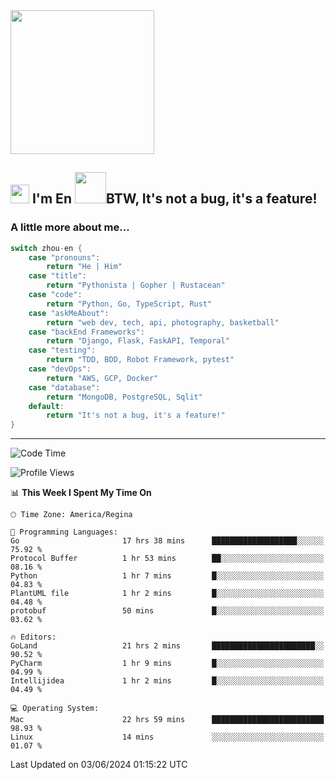 <img align='center' src="https://media.giphy.com/media/GP1TJJSV4Ys1r64q2A/giphy.gif" width="230">

<h2><img src="https://emojis.slackmojis.com/emojis/images/1531849430/4246/blob-sunglasses.gif?1531849430" width="30"/> I'm En <img src="https://media.giphy.com/media/12oufCB0MyZ1Go/giphy.gif" width="50">BTW, It's not a bug, it's a feature!</h2>


<!-- <img align='right' src="https://media.giphy.com/media/M9gbBd9nbDrOTu1Mqx/giphy.gif" width="230"> -->


### A little more about me... 
<!--
```javascript
const zhou-en = {
    pronouns: "He" | "Him",
    title: "Pythonista" | "Gopher" | "Rustacean",
    code: ["Python", "Go", "Rust", "TypeScript"],
    askMeAbout: ["web dev", "tech", "app dev", "photography"],
    technologies: {
        backEnd: {
            python: ["Django", "Flask", "FaskAPI"],
            go: []
        },
        scraping: ["selenium", "scrapy", "spider"],
        testing: ["Robot Framework"],
        devOps: ["AWS", "Docker", "GCP", "Nginx"],
        databases: ["mongo", "postgresql", "sqlite"],
        misc: ["Firebase", "Heroku"]
    },
    architecture: ["Event Driven Architecture", "Microservices"],
    currentFocus: ["Temporal", "Rust"],
    funFact: "It's not a bug, it's a feature!"
};
```
  -->

```go
switch zhou-en {
    case "pronouns":
        return "He | Him"
    case "title":
        return "Pythonista | Gopher | Rustacean"
    case "code":
        return "Python, Go, TypeScript, Rust"
    case "askMeAbout":
        return "web dev, tech, api, photography, basketball"
    case "backEnd Frameworks":
        return "Django, Flask, FaskAPI, Temporal"
    case "testing":
        return "TDD, BDD, Robot Framework, pytest"
    case "devOps":
        return "AWS, GCP, Docker"
    case "database":
        return "MongoDB, PostgreSQL, Sqlit"
    default:
        return "It's not a bug, it's a feature!"
}
```




---
<!--START_SECTION:waka-->
![Code Time](http://img.shields.io/badge/Code%20Time-1%2C466%20hrs%2045%20mins-blue)

![Profile Views](http://img.shields.io/badge/Profile%20Views-0-blue)

📊 **This Week I Spent My Time On** 

```text
🕑︎ Time Zone: America/Regina

💬 Programming Languages: 
Go                       17 hrs 38 mins      ███████████████████░░░░░░   75.92 % 
Protocol Buffer          1 hr 53 mins        ██░░░░░░░░░░░░░░░░░░░░░░░   08.16 % 
Python                   1 hr 7 mins         █░░░░░░░░░░░░░░░░░░░░░░░░   04.83 % 
PlantUML file            1 hr 2 mins         █░░░░░░░░░░░░░░░░░░░░░░░░   04.48 % 
protobuf                 50 mins             █░░░░░░░░░░░░░░░░░░░░░░░░   03.62 % 

🔥 Editors: 
GoLand                   21 hrs 2 mins       ███████████████████████░░   90.52 % 
PyCharm                  1 hr 9 mins         █░░░░░░░░░░░░░░░░░░░░░░░░   04.99 % 
Intellijidea             1 hr 2 mins         █░░░░░░░░░░░░░░░░░░░░░░░░   04.49 % 

💻 Operating System: 
Mac                      22 hrs 59 mins      █████████████████████████   98.93 % 
Linux                    14 mins             ░░░░░░░░░░░░░░░░░░░░░░░░░   01.07 % 
```


 Last Updated on 03/06/2024 01:15:22 UTC
<!--END_SECTION:waka-->
